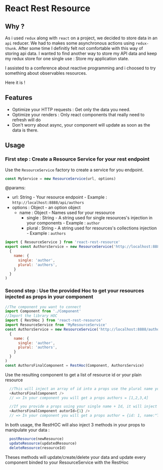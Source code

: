 # React Rest Resource

## Why ?

As i used `redux` along with `react` on a project, we decided to store data in an `api` reducer. We had to makes some asynchronous actions using `redux-thunk`.
After some time I definitly felt not comfortable with this way of storing api data. 
I wanted to find another way to store my API data and keep my redux store for one single use : Store my application state.

I assisted to a conference about reactive programming and i choosed to try something about observables resources.

Here it is !

## Features

  - Optimize your HTTP requests : Get only the data you need.
  - Optimize your renders : Only react components that really need to refresh will do
  - Don't worry about async, your component will update as soon as the data is there.

## Usage

### First step : Create a Resource Service for your rest endpoint

Use the `ResourceService` factory to create a service for you endpoint.

```js 
const MyService = new ResourceService(url, options)
```

@params:
 - url: String - Your resource endpoint - Example : `http://localhost:8888/api/authors`
 - options : Object - an option object
   - name : Object - Names used for your ressource
     - single : String - A string used for single resources's injection in your components - Example : `author`
     - plural : String - A string used for resources's collections injection - Example : `authors`
   
```js
import { ResourceService } from 'react-rest-resource'
export const AuthorsService = new ResourceService('http://localhost:8888/authors',
  {
    name: {
      single: 'author',
      plural: 'authors',
    }
  }
)
```

### Second step : Use the provided Hoc to get your resources injected as props in your component

```js
//The component you want to connect
import Component from './Component'
//Import the library HOC
import { RestHoc } from 'react-rest-resource'
import ResourceService from 'MyResourceService'
const AuthorsService = new ResourceService('http://localhost:8888/authors',
  {
    name: {
      single: 'author',
      plural: 'authors',
    }
  }
)
const AuthorsFinalComponent = RestHoc(Component, AuthorsService)
```
Use the resulting component to get a list of resource id or your plain resource
```js
  //This will inject an array of id into a props use the plural name you defined
  <AuthorsFinalComponent />
  // => In your component you will get a props authors = [1,2,3,4]

  //If you provide a props using your single name + Id, it will inject the plain resource object using the single name you defined
  <AuthorsFinalComponent autorId={1} />
  // => In your component you will get a props author = {id: 1, name:"Toto", ...} 
```

In both usage, the RestHOC will also inject 3 methods in your props to manipulate your data :

```js
  postResource(newResource)
  updateResource(updatedResource)
  deleteResource(resourceId)
```

Theses methods will update/create/delete your data and update every component binded to your ResourceService with the RestHoc 
